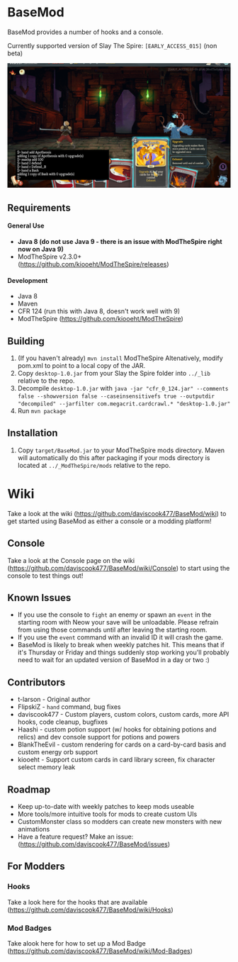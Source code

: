 # BaseMod #
BaseMod provides a number of hooks and a console.

Currently supported version of Slay The Spire: `[EARLY_ACCESS_015]` (non beta)

![Developer Console](github_resources/console.png)

## Requirements ##
#### General Use ####
* **Java 8 (do not use Java 9 - there is an issue with ModTheSpire right now on Java 9)**
* ModTheSpire v2.3.0+ (https://github.com/kiooeht/ModTheSpire/releases)

#### Development ####
* Java 8
* Maven
* CFR 124 (run this with Java 8, doesn't work well with 9)
* ModTheSpire (https://github.com/kiooeht/ModTheSpire)

## Building ##
1. (If you haven't already) `mvn install` ModTheSpire Altenatively, modify pom.xml to point to a local copy of the JAR.
2. Copy `desktop-1.0.jar` from your Slay the Spire folder into `../_lib` relative to the repo.
3. Decompile `desktop-1.0.jar` with `java -jar "cfr_0_124.jar" --comments false --showversion false --caseinsensitivefs true --outputdir "decompiled" --jarfilter com.megacrit.cardcrawl.* "desktop-1.0.jar"`
5. Run `mvn package`

## Installation ##
1. Copy `target/BaseMod.jar` to your ModTheSpire mods directory. Maven will automatically do this after packaging if your mods directory is located at `../_ModTheSpire/mods` relative to the repo.

# Wiki
Take a look at the wiki (https://github.com/daviscook477/BaseMod/wiki) to get started using BaseMod as either a console or a modding platform!

## Console ##
Take a look at the Console page on the wiki (https://github.com/daviscook477/BaseMod/wiki/Console) to start using the console to test things out!

## Known Issues ##
* If you use the console to `fight` an enemy or spawn an `event` in the starting room with Neow your save will be unloadable. Please refrain from using those commands until after leaving the starting room.
* If you use the `event` command with an invalid ID it will crash the game.
* BaseMod is likely to break when weekly patches hit. This means that if it's Thursday or Friday and things suddenly stop working you'll probably need to wait for an updated version of BaseMod in a day or two :)

## Contributors ##
* t-larson - Original author
* FlipskiZ - `hand` command, bug fixes
* daviscook477 - Custom players, custom colors, custom cards, more API hooks, code cleanup, bugfixes
* Haashi - custom potion support (w/ hooks for obtaining potions and relics) and dev console support for potions and powers
* BlankTheEvil - custom rendering for cards on a card-by-card basis and custom energy orb support
* kiooeht - Support custom cards in card library screen, fix character select memory leak

## Roadmap ##
* Keep up-to-date with weekly patches to keep mods useable
* More tools/more intuitive tools for mods to create custom UIs
* CustomMonster class so modders can create new monsters with new animations
* Have a feature request? Make an issue: (https://github.com/daviscook477/BaseMod/issues)

## For Modders ##

### Hooks ###
Take a look here for the hooks that are available (https://github.com/daviscook477/BaseMod/wiki/Hooks)

### Mod Badges ###
Take alook here for how to set up a Mod Badge (https://github.com/daviscook477/BaseMod/wiki/Mod-Badges)